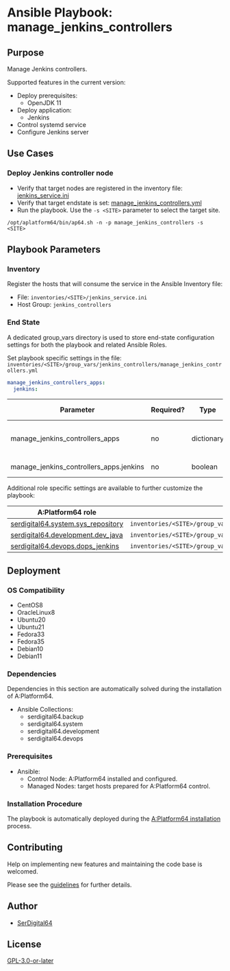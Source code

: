 # Ansible Playbook: manage_jenkins_controllers

## Purpose

Manage Jenkins controllers.

Supported features in the current version:

- Deploy prerequisites:
  - OpenJDK 11
- Deploy application:
  - Jenkins
- Control systemd service
- Configure Jenkins server

## Use Cases

### Deploy Jenkins controller node

- Verify that target nodes are registered in the inventory file: [jenkins_service.ini](#inventory)
- Verify that target endstate is set: [manage_jenkins_controllers.yml](#end-state)
- Run the playbook. Use the `-s <SITE>` parameter to select the target site.

```shell
/opt/aplatform64/bin/ap64.sh -n -p manage_jenkins_controllers -s <SITE>
```

## Playbook Parameters

### Inventory

Register the hosts that will consume the service in the Ansible Inventory file:

- File: `inventories/<SITE>/jenkins_service.ini`
- Host Group: `jenkins_controllers`

### End State

A dedicated group_vars directory is used to store end-state configuration settings for both the playbook and related Ansible Roles.

Set playbook specific settings in the file: `inventories/<SITE>/group_vars/jenkins_controllers/manage_jenkins_controllers.yml`

```yaml
manage_jenkins_controllers_apps:
  jenkins:
```

| Parameter                               | Required? | Type       | Default | Purpose / Value                           |
| --------------------------------------- | --------- | ---------- | ------- | ----------------------------------------- |
| manage_jenkins_controllers_apps         | no        | dictionary |         | Define what applications will be deployed |
| manage_jenkins_controllers_apps.jenkins | no        | boolean    | `true`  | Deploy the application?                   |

Additional role specific settings are available to further customize the playbook:

| A:Platform64 role                                                                | group_vars file                                                             |
| -------------------------------------------------------------------------------- | --------------------------------------------------------------------------- |
| [serdigital64.system.sys_repository](../roles/sys_repository.md#role-parameters) | `inventories/<SITE>/group_vars/jenkins_controllers/sys_repository.yml` |
| [serdigital64.development.dev_java](../roles/dev_java.md#role-parameters)        | `inventories/<SITE>/group_vars/jenkins_controllers/dev_java.yml`       |
| [serdigital64.devops.dops_jenkins](../roles/dops_jenkins.md#role-parameters)     | `inventories/<SITE>/group_vars/jenkins_controllers/dops_jenkins.yml`   |

## Deployment

### OS Compatibility

- CentOS8
- OracleLinux8
- Ubuntu20
- Ubuntu21
- Fedora33
- Fedora35
- Debian10
- Debian11

### Dependencies

Dependencies in this section are automatically solved during the installation of A:Platform64.

- Ansible Collections:
  - serdigital64.backup
  - serdigital64.system
  - serdigital64.development
  - serdigital64.devops

### Prerequisites

- Ansible:
  - Control Node: A:Platform64 installed and configured.
  - Managed Nodes: target hosts prepared for A:Platform64 control.

### Installation Procedure

The playbook is automatically deployed during the [A:Platform64 installation](/#installation) process.

## Contributing

Help on implementing new features and maintaining the code base is welcomed.

Please see the [guidelines](https://aplatform64.readthedocs.io/en/latest/contributing/CONTRIBUTING) for further details.

## Author

- [SerDigital64](https://serdigital64.github.io/)

## License

[GPL-3.0-or-later](https://www.gnu.org/licenses/gpl-3.0.txt)
